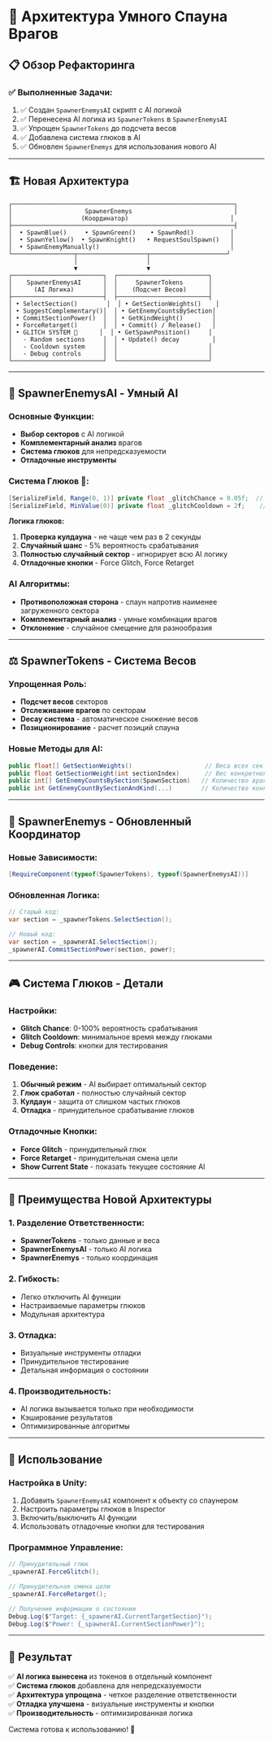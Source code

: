 # 🧠 Архитектура Умного Спауна Врагов

## 📋 Обзор Рефакторинга

### ✅ **Выполненные Задачи:**
1. ✅ Создан `SpawnerEnemysAI` скрипт с AI логикой
2. ✅ Перенесена AI логика из `SpawnerTokens` в `SpawnerEnemysAI`
3. ✅ Упрощен `SpawnerTokens` до подсчета весов
4. ✅ Добавлена система глюков в AI
5. ✅ Обновлен `SpawnerEnemys` для использования нового AI

---

## 🏗️ Новая Архитектура

```
┌─────────────────────────────────────────────────────────────┐
│                    SpawnerEnemys                            │
│                   (Координатор)                            │
├─────────────────────────────────────────────────────────────┤
│  • SpawnBlue()     • SpawnGreen()    • SpawnRed()          │
│  • SpawnYellow()  • SpawnKnight()   • RequestSoulSpawn()   │
│  • SpawnEnemyManually()                                    │
└─────────────────┬───────────────────┬─────────────────────┘
                  │                   │
                  ▼                   ▼
┌─────────────────────────┐  ┌─────────────────────────┐
│    SpawnerEnemysAI      │  │     SpawnerTokens       │
│      (AI Логика)        │  │    (Подсчет Весов)      │
├─────────────────────────┤  ├─────────────────────────┤
│ • SelectSection()        │  │ • GetSectionWeights()    │
│ • SuggestComplementary()│  │ • GetEnemyCountsBySection│
│ • CommitSectionPower()  │  │ • GetKindWeight()        │
│ • ForceRetarget()       │  │ • Commit() / Release()   │
│ • GLITCH SYSTEM 🎲      │  │ • GetSpawnPosition()     │
│   - Random sections     │  │ • Update() decay         │
│   - Cooldown system     │  │                         │
│   - Debug controls      │  │                         │
└─────────────────────────┘  └─────────────────────────┘
```

---

## 🎯 **SpawnerEnemysAI** - Умный AI

### **Основные Функции:**
- **Выбор секторов** с AI логикой
- **Комплементарный анализ** врагов
- **Система глюков** для непредсказуемости
- **Отладочные инструменты**

### **Система Глюков 🎲:**
```csharp
[SerializeField, Range(0, 1)] private float _glitchChance = 0.05f;  // 5% шанс
[SerializeField, MinValue(0)] private float _glitchCooldown = 2f;    // Кулдаун 2 сек
```

**Логика глюков:**
1. **Проверка кулдауна** - не чаще чем раз в 2 секунды
2. **Случайный шанс** - 5% вероятность срабатывания
3. **Полностью случайный сектор** - игнорирует всю AI логику
4. **Отладочные кнопки** - Force Glitch, Force Retarget

### **AI Алгоритмы:**
- **Противоположная сторона** - спаун напротив наименее загруженного сектора
- **Комплементарный анализ** - умные комбинации врагов
- **Отклонение** - случайное смещение для разнообразия

---

## ⚖️ **SpawnerTokens** - Система Весов

### **Упрощенная Роль:**
- **Подсчет весов** секторов
- **Отслеживание врагов** по секторам
- **Decay система** - автоматическое снижение весов
- **Позиционирование** - расчет позиций спауна

### **Новые Методы для AI:**
```csharp
public float[] GetSectionWeights()                    // Веса всех секторов
public float GetSectionWeight(int sectionIndex)       // Вес конкретного сектора
public int[] GetEnemyCountsBySection(SpawnSection)   // Количество врагов в секторе
public int GetEnemyCountBySectionAndKind(...)        // Количество конкретного типа
```

---

## 🔄 **SpawnerEnemys** - Обновленный Координатор

### **Новые Зависимости:**
```csharp
[RequireComponent(typeof(SpawnerTokens), typeof(SpawnerEnemysAI))]
```

### **Обновленная Логика:**
```csharp
// Старый код:
var section = _spawnerTokens.SelectSection();

// Новый код:
var section = _spawnerAI.SelectSection();
_spawnerAI.CommitSectionPower(section, power);
```

---

## 🎮 **Система Глюков - Детали**

### **Настройки:**
- **Glitch Chance**: 0-100% вероятность срабатывания
- **Glitch Cooldown**: минимальное время между глюками
- **Debug Controls**: кнопки для тестирования

### **Поведение:**
1. **Обычный режим** - AI выбирает оптимальный сектор
2. **Глюк сработал** - полностью случайный сектор
3. **Кулдаун** - защита от слишком частых глюков
4. **Отладка** - принудительное срабатывание глюков

### **Отладочные Кнопки:**
- **Force Glitch** - принудительный глюк
- **Force Retarget** - принудительная смена цели
- **Show Current State** - показать текущее состояние AI

---

## 🚀 **Преимущества Новой Архитектуры**

### **1. Разделение Ответственности:**
- **SpawnerTokens** - только данные и веса
- **SpawnerEnemysAI** - только AI логика
- **SpawnerEnemys** - только координация

### **2. Гибкость:**
- Легко отключить AI функции
- Настраиваемые параметры глюков
- Модульная архитектура

### **3. Отладка:**
- Визуальные инструменты отладки
- Принудительное тестирование
- Детальная информация о состоянии

### **4. Производительность:**
- AI логика вызывается только при необходимости
- Кэширование результатов
- Оптимизированные алгоритмы

---

## 🔧 **Использование**

### **Настройка в Unity:**
1. Добавить `SpawnerEnemysAI` компонент к объекту со спаунером
2. Настроить параметры глюков в Inspector
3. Включить/выключить AI функции
4. Использовать отладочные кнопки для тестирования

### **Программное Управление:**
```csharp
// Принудительный глюк
_spawnerAI.ForceGlitch();

// Принудительная смена цели
_spawnerAI.ForceRetarget();

// Получение информации о состоянии
Debug.Log($"Target: {_spawnerAI.CurrentTargetSection}");
Debug.Log($"Power: {_spawnerAI.CurrentSectionPower}");
```

---

## 🎯 **Результат**

✅ **AI логика вынесена** из токенов в отдельный компонент  
✅ **Система глюков** добавлена для непредсказуемости  
✅ **Архитектура упрощена** - четкое разделение ответственности  
✅ **Отладка улучшена** - визуальные инструменты и кнопки  
✅ **Производительность** - оптимизированная логика  

Система готова к использованию! 🚀

